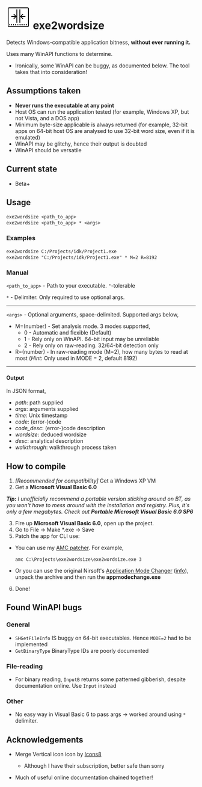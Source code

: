 # !["|-.-|"](icons8-merge-vertical-64.png) exe2wordsize
Detects Windows-compatible application bitness, **without ever running it.**

Uses many WinAPI functions to determine.
* Ironically, some WinAPI can be buggy, as documented below. The tool takes that into consideration!

## Assumptions taken
* **Never runs the executable at any point**
* Host OS can run the application tested (for example, Windows XP, but not Vista, and a DOS app)
* Minimum byte-size applicable is always returned (for example, 32-bit apps on 64-bit host OS are analysed to use 32-bit word size, even if it is emulated)
* WinAPI may be glitchy, hence their output is doubted
* WinAPI should be versatile

## Current state
* Beta+


## Usage
```
exe2wordsize <path_to_app>
exe2wordsize <path_to_app> * <args>
```

### Examples
```
exe2wordsize C:/Projects/idk/Project1.exe
exe2wordsize "C:/Projects/idk/Project1.exe" * M=2 R=8192
```

### Manual
`<path_to_app>` - Path to your executable. `"`-tolerable

`*` - Delimiter. Only required to use optional args.

----

`<args>` - Optional arguments, space-delimited. Supported args below,
* M=(number) - Set analysis mode. 3 modes supported,
	* 0 - Automatic and flexible (Default)
	* 1 - Rely only on WinAPI. 64-bit input may be unreliable
	* 2 - Rely only on raw-reading. 32/64-bit detection only
* R=(number) - In raw-reading mode (M=2), how many bytes to read at most
(*Hint*: Only used in MODE = 2, default 8192)

----

#### Output

In JSON format,

* *path*: path supplied
* *args*: arguments supplied
* *time*: Unix timestamp
* *code*: (error-)code
* *code_desc*: (error-)code description
* *wordsize*: deduced wordsize
* *desc*: analytical description
* *walkthrough*: walkthrough process taken

## How to compile
1. *[Recommended for compatibility]* Get a Windows XP VM
2. Get a **Microsoft Visual Basic 6.0** 

***Tip:** I unofficially recommend a portable version sticking around on BT, as you won't have to mess around with the installation and registry. Plus, it's only a few megabytes. Check out **Portable Microsoft Visual Basic 6.0 SP6***

3. Fire up **Microsoft Visual Basic 6.0**, open up the project.
4. Go to File → Make *.exe → Save
5. Patch the app for CLI use:
* You can use my [AMC patcher](https://github.com/TAbdiukov/AMC_patcher-CLI). For example,

    ```
	amc C:\Projects\exe2wordsize\exe2wordsize.exe 3
	```
	
* Or you can use the original Nirsoft's [Application Mode Changer](http://www.nirsoft.net/vb/console.zip) ([info](http://www.nirsoft.net/vb/console.html)), unpack the archive and then run the **appmodechange.exe**

6. Done!

## Found WinAPI bugs
### General
* `SHGetFileInfo` IS buggy on 64-bit executables. Hence `MODE=2` had to be implemented
* `GetBinaryType` BinaryType IDs are poorly documented

### File-reading
* For binary reading, `InputB` returns some patterned gibberish, despite documentation online. Use `Input` instead

### Other
* No easy way in Visual Basic 6 to pass args → worked around using `*` delimiter.

## Acknowledgements

* Merge Vertical icon icon by [Icons8](https://icons8.com)
    * Although I have their subscription, better safe than sorry

* Much of useful online documentation chained together!
